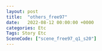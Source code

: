 ```yaml
---
layout: post
title:  "others_free97"
date:   2022-08-12 00:00:00 +0000
categories: Etc
Tags: Story Etc
SceneCode: ["scene_free97_q1_s20"]
---
```


